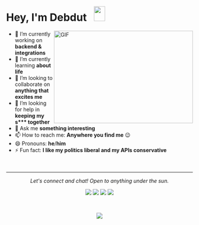 # Hey,  I'm Debdut &nbsp; <img src="https://raw.githubusercontent.com/debdutgoswami/debdutgoswami/master/assets/gifs/Hi.gif" width="30px" height="40px">

<img align="right" height="250" width="375" alt="GIF" src="https://raw.githubusercontent.com/debdutgoswami/debdutgoswami/master/assets/gifs/coder.gif" />

- 🔭 I’m currently working on **backend & integrations**
- 🌱 I’m currently learning **about life**
- 👯 I’m looking to collaborate on **anything that excites me**
- 🤔 I’m looking for help in **keeping my s\*\*\* together**
- 💬 Ask me **something interesting**
- 📫 How to reach me: **Anywhere you find me** 😉
- 😄 Pronouns: **he**/**him**
- ⚡ Fun fact: **I like my politics liberal and my APIs conservative**

<!-- ![Debdut's github stats](https://github-readme-stats.vercel.app/api?username=debdutgoswami) -->

<br>

---

<p align="center">
  <i>Let's connect and chat! Open to anything under the sun.</i>

  <p align="center">
    <a href="https://twitter.com/debdutgoswami" alt="Twitter"><img src="https://raw.githubusercontent.com/debdutgoswami/debdutgoswami/master/assets/svg/twitter.svg"></a>
    <a href="https://www.linkedin.com/in/debdutgoswami/" alt="Linkedin"><img src="https://raw.githubusercontent.com/debdutgoswami/debdutgoswami/master/assets/svg/linkedin.svg"></a>
    <a href="mailto:contact@debdut.in" alt="Email me"><img src="https://raw.githubusercontent.com/debdutgoswami/debdutgoswami/master/assets/svg/mail.svg"></a>
    <a href="https://debdut.in/" alt="My Portfolio"><img src="assets/svg/external.svg" /></a>
  </p>
  <br>
  <p align="center">
    <img src="https://komarev.com/ghpvc/?username=debdutgoswami&label=PROFILE+VIEWS" />
<!--     <img align="center" src="https://visitor-badge.glitch.me/badge?page_id=debdutgoswami.debdutgoswami"> -->
  </p>
</p>
